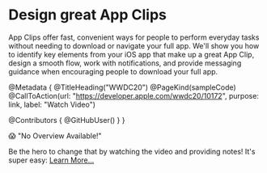 # Design great App Clips

App Clips offer fast, convenient ways for people to perform everyday tasks without needing to download or navigate your full app. We'll show you how to identify key elements from your iOS app that make up a great App Clip, design a smooth flow, work with notifications, and provide messaging guidance when encouraging people to download your full app.

@Metadata {
   @TitleHeading("WWDC20")
   @PageKind(sampleCode)
   @CallToAction(url: "https://developer.apple.com/wwdc20/10172", purpose: link, label: "Watch Video")

   @Contributors {
      @GitHubUser(<replace this with your GitHub handle>)
   }
}

😱 "No Overview Available!"

Be the hero to change that by watching the video and providing notes! It's super easy:
 [Learn More…](https://wwdcnotes.github.io/WWDCNotes/documentation/wwdcnotes/contributing)
